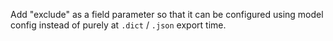 Add "exclude" as a field parameter so that it can be configured using model config instead of purely at `.dict` / `.json` export time.
